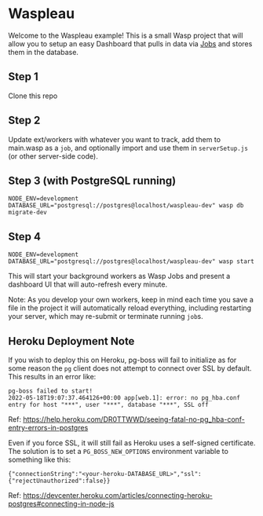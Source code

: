 # Waspleau

Welcome to the Waspleau example! This is a small Wasp project that will allow you to setup an easy Dashboard that pulls in data via [Jobs](https://wasp-lang.dev/docs/language/features#jobs) and stores them in the database.

## Step 1

Clone this repo

## Step 2

Update ext/workers with whatever you want to track, add them to main.wasp as a `job`, and optionally import and use them in `serverSetup.js` (or other server-side code).

## Step 3 (with PostgreSQL running)

`NODE_ENV=development DATABASE_URL="postgresql://postgres@localhost/waspleau-dev" wasp db migrate-dev`

## Step 4

`NODE_ENV=development DATABASE_URL="postgresql://postgres@localhost/waspleau-dev" wasp start`

This will start your background workers as Wasp Jobs and present a dashboard UI that will auto-refresh every minute.

Note: As you develop your own workers, keep in mind each time you save a file in the project it will automatically reload everything, including restarting your server, which may re-submit or terminate running `job`s.

## Heroku Deployment Note

If you wish to deploy this on Heroku, pg-boss will fail to initialize as for some reason the `pg` client does not attempt to connect over SSL by default. This results in an error like:

```
pg-boss failed to start!
2022-05-18T19:07:37.464126+00:00 app[web.1]: error: no pg_hba.conf entry for host "***", user "***", database "***", SSL off
```

Ref: https://help.heroku.com/DR0TTWWD/seeing-fatal-no-pg_hba-conf-entry-errors-in-postgres

Even if you force SSL, it will still fail as Heroku uses a self-signed certificate. The solution is to set a `PG_BOSS_NEW_OPTIONS` environment variable to something like this:

```
{"connectionString":"<your-heroku-DATABASE_URL>","ssl":{"rejectUnauthorized":false}}
```

Ref: https://devcenter.heroku.com/articles/connecting-heroku-postgres#connecting-in-node-js
